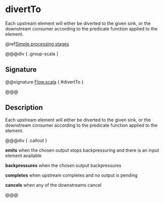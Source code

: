 # divertTo

Each upstream element will either be diverted to the given sink, or the downstream consumer according to the predicate function applied to the element.

@ref[Simple processing stages](../index.md#simple-processing-stages)

@@@div { .group-scala }

## Signature

@@signature [Flow.scala]($akka$/akka-stream/src/main/scala/akka/stream/scaladsl/Flow.scala) { #divertTo }

@@@

## Description

Each upstream element will either be diverted to the given sink, or the downstream consumer according to the predicate function applied to the element.


@@@div { .callout }

**emits** when the chosen output stops backpressuring and there is an input element available

**backpressures** when the chosen output backpressures

**completes** when upstream completes and no output is pending

**cancels** when any of the downstreams cancel

@@@

